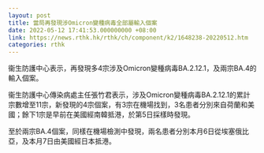 ```yaml
---
layout: post
title: 當局再發現涉Omicron變種病毒全部屬輸入個案
date: 2022-05-12 17:41:53.000000000 +08:00
link: https://news.rthk.hk/rthk/ch/component/k2/1648238-20220512.htm
categories: rthk
---
```


衞生防護中心表示，再發現多4宗涉及Omicron變種病毒BA.2.12.1，及兩宗BA.4的輸入個案。

衞生防護中心傳染病處主任張竹君表示，涉及Omicron變種病毒BA.2.12.1的累計宗數增至11宗，新發現的4宗個案，有3宗在機場找到，3名患者分別來自荷蘭和美國；餘下1宗是早前在美國經南韓抵港，於第5日採樣時發現。

至於兩宗BA.4個案，同樣在機場檢測中發現，兩名患者分別本月6日從埃塞俄比亞，及本月7日由美國經日本抵港。
